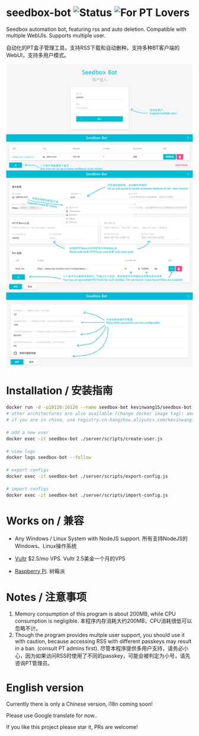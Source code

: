seedbox-bot ![Status](https://img.shields.io/badge/Status-WIP-green.svg) ![For PT Lovers](https://img.shields.io/badge/For-PT%20Lovers-blue.svg)
=============================

Seedbox automation bot, featuring rss and auto deletion. Compatible with multiple WebUIs. Supports multiple user.

自动化的PT盒子管理工具，支持RSS下载和自动删种。支持多种BT客户端的WebUI，支持多用户模式。

![intro](./images/introduction.jpg)


# Installation / 安装指南

```bash
docker run -d -p10120:10120 --name seedbox-bot kevinwang15/seedbox-bot:amd64
# other architectures are also available (change docker image tag): amd64, arm32v7, arm64v8
# if you are in china, use registry.cn-hangzhou.aliyuncs.com/kevinwang15/seedbox-bot:[architecture] for better speed

# add a new user
docker exec -it seedbox-bot ./server/scripts/create-user.js

# view logs 
docker logs seedbox-bot --follow

# export configs
docker exec -it seedbox-bot ./server/scripts/export-config.js

# import configs
docker exec -it seedbox-bot ./server/scripts/import-config.js

```

# Works on / 兼容

* Any Windows / Linux System with NodeJS support. 所有支持NodeJS的Windows、Linux操作系统

* [Vultr](https://www.vultr.com/?ref=6886995) $2.5/mo VPS. Vultr 2.5美金一个月的VPS

* [Raspberry Pi](./raspberry_pi_guide.md). 树莓派

# Notes / 注意事项

1. Memory consumption of this program is about 200MB, while CPU consumption is negligible. 本程序内存消耗大约200MB，CPU消耗很低可以忽略不计。
2. Though the program provides multple user support, you should use it with caution, because accessing RSS with different passkeys may result in a ban. (consult PT admins first). 尽管本程序提供多用户支持，请务必小心，因为如果访问RSS时使用了不同的passkey，可能会被判定为小号，请先咨询PT管理员。

# English version

Currently there is only a Chinese version, i18n coming soon!

Please use Google translate for now..

If you like this project please star it, PRs are welcome!
